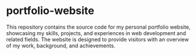 # portfolio-website
This repository contains the source code for my personal portfolio website, showcasing my skills, projects, and experiences in web development and related fields. The website is designed to provide visitors with an overview of my work, background, and achievements.

